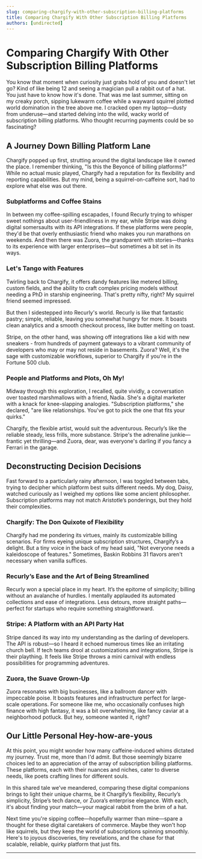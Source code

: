 ```yaml
---
slug: comparing-chargify-with-other-subscription-billing-platforms
title: Comparing Chargify With Other Subscription Billing Platforms
authors: [undirected]
---
```



# Comparing Chargify With Other Subscription Billing Platforms

You know that moment when curiosity just grabs hold of you and doesn't let go? Kind of like being 12 and seeing a magician pull a rabbit out of a hat. You just have to know how it's done. That was me last summer, sitting on my creaky porch, sipping lukewarm coffee while a wayward squirrel plotted world domination in the tree above me. I cracked open my laptop—dusty from underuse—and started delving into the wild, wacky world of subscription billing platforms. Who thought recurring payments could be so fascinating?

## A Journey Down Billing Platform Lane

Chargify popped up first, strutting around the digital landscape like it owned the place. I remember thinking, "Is this the Beyoncé of billing platforms?" While no actual music played, Chargify had a reputation for its flexibility and reporting capabilities. But my mind, being a squirrel-on-caffeine sort, had to explore what else was out there.

### Subplatforms and Coffee Stains

In between my coffee-spilling escapades, I found Recurly trying to whisper sweet nothings about user-friendliness in my ear, while Stripe was doing digital somersaults with its API integrations. If these platforms were people, they'd be that overly enthusiastic friend who makes you run marathons on weekends. And then there was Zuora, the grandparent with stories—thanks to its experience with larger enterprises—but sometimes a bit set in its ways.

### Let's Tango with Features

Twirling back to Chargify, it offers dandy features like metered billing, custom fields, and the ability to craft complex pricing models without needing a PhD in starship engineering. That's pretty nifty, right? My squirrel friend seemed impressed.

But then I sidestepped into Recurly's world. Recurly is like that fantastic pastry; simple, reliable, leaving you somewhat hungry for more. It boasts clean analytics and a smooth checkout process, like butter melting on toast.

Stripe, on the other hand, was showing off integrations like a kid with new sneakers - from hundreds of payment gateways to a vibrant community of developers who may or may not reside in basements. Zuora? Well, it's the sage with customizable workflows, superior to Chargify if you're in the Fortune 500 club.

### People and Platforms and Plots, Oh My!

Midway through this exploration, I recalled, quite vividly, a conversation over toasted marshmallows with a friend, Nadia. She's a digital marketer with a knack for knee-slapping analogies. "Subscription platforms," she declared, "are like relationships. You've got to pick the one that fits your quirks."

Chargify, the flexible artist, would suit the adventurous. Recurly’s like the reliable steady, less frills, more substance. Stripe's the adrenaline junkie—frantic yet thrilling—and Zuora, dear, was everyone's darling if you fancy a Ferrari in the garage.

## Deconstructing Decision Decisions

Fast forward to a particularly rainy afternoon, I was toggled between tabs, trying to decipher which platform best suits different needs. My dog, Daisy, watched curiously as I weighed my options like some ancient philosopher. Subscription platforms may not match Aristotle’s ponderings, but they hold their complexities.

### Chargify: The Don Quixote of Flexibility

Chargify had me pondering its virtues, mainly its customizable billing scenarios. For firms eyeing unique subscription structures, Chargify’s a delight. But a tiny voice in the back of my head said, "Not everyone needs a kaleidoscope of features." Sometimes, Baskin Robbins 31 flavors aren't necessary when vanilla suffices.

### Recurly’s Ease and the Art of Being Streamlined

Recurly won a special place in my heart. It’s the epitome of simplicity; billing without an avalanche of hurdles. I mentally applauded its automated collections and ease of integrations. Less detours, more straight paths—perfect for startups who require something straightforward.

### Stripe: A Platform with an API Party Hat

Stripe danced its way into my understanding as the darling of developers. The API is robust—so I heard it echoed numerous times like an irritating church bell. If tech teams drool at customizations and integrations, Stripe is their plaything. It feels like Stripe throws a mini carnival with endless possibilities for programming adventures.

### Zuora, the Suave Grown-Up

Zuora resonates with big businesses, like a ballroom dancer with impeccable poise. It boasts features and infrastructure perfect for large-scale operations. For someone like me, who occasionally confuses high finance with high fantasy, it was a bit overwhelming, like fancy caviar at a neighborhood potluck. But hey, someone wanted it, right?

## Our Little Personal Hey-how-are-yous

At this point, you might wonder how many caffeine-induced whims dictated my journey. Trust me, more than I'd admit. But those seemingly bizarre choices led to an appreciation of the array of subscription billing platforms. These platforms, each with their nuances and niches, cater to diverse needs, like poets crafting lines for different souls.

In this shared tale we’ve meandered, comparing these digital companions brings to light their unique charms, be it Chargify’s flexibility, Recurly’s simplicity, Stripe’s tech dance, or Zuora’s enterprise elegance. With each, it's about finding your match—your magical rabbit from the brim of a hat.

Next time you're sipping coffee—hopefully warmer than mine—spare a thought for these digital caretakers of commerce. Maybe they won't hop like squirrels, but they keep the world of subscriptions spinning smoothly. Here's to joyous discoveries, tiny revelations, and the chase for that scalable, reliable, quirky platform that just fits.

---